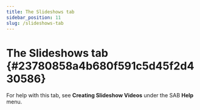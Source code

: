 ```yaml
---
title: The Slideshows tab
sidebar_position: 11
slug: /slideshows-tab
---
```


# The Slideshows tab {#23780858a4b680f591c5d45f2d430586}

For help with this tab, see **Creating Slideshow Videos** under the SAB **Help** menu.

